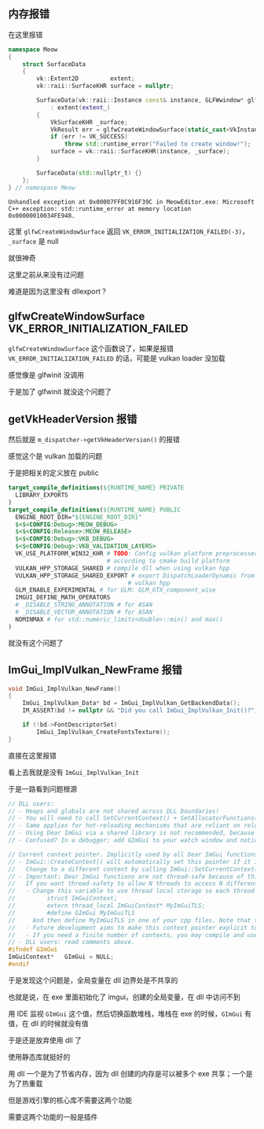 ## 内存报错

在这里报错

```cpp
namespace Meow
{
    struct SurfaceData
    {
        vk::Extent2D         extent;
        vk::raii::SurfaceKHR surface = nullptr;

        SurfaceData(vk::raii::Instance const& instance, GLFWwindow* glfw_window, vk::Extent2D const& extent_)
            : extent(extent_)
        {
            VkSurfaceKHR _surface;
            VkResult err = glfwCreateWindowSurface(static_cast<VkInstance>(*instance), glfw_window, nullptr, &_surface);
            if (err != VK_SUCCESS)
                throw std::runtime_error("Failed to create window!");
            surface = vk::raii::SurfaceKHR(instance, _surface);
        }

        SurfaceData(std::nullptr_t) {}
    };
} // namespace Meow
```

```
Unhandled exception at 0x00007FF8C916F39C in MeowEditor.exe: Microsoft C++ exception: std::runtime_error at memory location 0x00000010034FE948.
```

这里 `glfwCreateWindowSurface` 返回 `VK_ERROR_INITIALIZATION_FAILED(-3)`，`_surface` 是 null

就很神奇

这里之前从来没有过问题

难道是因为这里没有 dllexport？

## glfwCreateWindowSurface VK_ERROR_INITIALIZATION_FAILED 

`glfwCreateWindowSurface` 这个函数说了，如果是报错 `VK_ERROR_INITIALIZATION_FAILED` 的话，可能是 vulkan loader 没加载

感觉像是 glfwinit 没调用

于是加了 glfwinit 就没这个问题了

## getVkHeaderVersion 报错

然后就是 `m_dispatcher->getVkHeaderVersion()` 的报错

感觉这个是 vulkan 加载的问题

于是把相关的定义放在 public

```cmake    
target_compile_definitions(${RUNTIME_NAME} PRIVATE
  LIBRARY_EXPORTS
)
target_compile_definitions(${RUNTIME_NAME} PUBLIC
  ENGINE_ROOT_DIR="${ENGINE_ROOT_DIR}"
  $<$<CONFIG:Debug>:MEOW_DEBUG>
  $<$<CONFIG:Release>:MEOW_RELEASE>
  $<$<CONFIG:Debug>:VKB_DEBUG>
  $<$<CONFIG:Debug>:VKB_VALIDATION_LAYERS>
  VK_USE_PLATFORM_WIN32_KHR # TODO: Config vulkan platform preprocesser
                            # according to cmake build platform
  VULKAN_HPP_STORAGE_SHARED # compile dll when using vulkan hpp
  VULKAN_HPP_STORAGE_SHARED_EXPORT # export DispatchLoaderDynamic from
                                  # vulkan hpp
  GLM_ENABLE_EXPERIMENTAL # for GLM: GLM_GTX_component_wise
  IMGUI_DEFINE_MATH_OPERATORS
  # _DISABLE_STRING_ANNOTATION # for ASAN
  # _DISABLE_VECTOR_ANNOTATION # for ASAN
  NOMINMAX # for std::numeric_limits<double>::min() and max()
)
```

就没有这个问题了

## ImGui_ImplVulkan_NewFrame 报错

```cpp
void ImGui_ImplVulkan_NewFrame()
{
    ImGui_ImplVulkan_Data* bd = ImGui_ImplVulkan_GetBackendData();
    IM_ASSERT(bd != nullptr && "Did you call ImGui_ImplVulkan_Init()?");

    if (!bd->FontDescriptorSet)
        ImGui_ImplVulkan_CreateFontsTexture();
}
```

直接在这里报错

看上去我就是没有 `ImGui_ImplVulkan_Init`

于是一路看到问题根源

```cpp
// DLL users:
// - Heaps and globals are not shared across DLL boundaries!
// - You will need to call SetCurrentContext() + SetAllocatorFunctions() for each static/DLL boundary you are calling from.
// - Same applies for hot-reloading mechanisms that are reliant on reloading DLL (note that many hot-reloading mechanisms work without DLL).
// - Using Dear ImGui via a shared library is not recommended, because of function call overhead and because we don't guarantee backward nor forward ABI compatibility.
// - Confused? In a debugger: add GImGui to your watch window and notice how its value changes depending on your current location (which DLL boundary you are in).

// Current context pointer. Implicitly used by all Dear ImGui functions. Always assumed to be != NULL.
// - ImGui::CreateContext() will automatically set this pointer if it is NULL.
//   Change to a different context by calling ImGui::SetCurrentContext().
// - Important: Dear ImGui functions are not thread-safe because of this pointer.
//   If you want thread-safety to allow N threads to access N different contexts:
//   - Change this variable to use thread local storage so each thread can refer to a different context, in your imconfig.h:
//         struct ImGuiContext;
//         extern thread_local ImGuiContext* MyImGuiTLS;
//         #define GImGui MyImGuiTLS
//     And then define MyImGuiTLS in one of your cpp files. Note that thread_local is a C++11 keyword, earlier C++ uses compiler-specific keyword.
//   - Future development aims to make this context pointer explicit to all calls. Also read https://github.com/ocornut/imgui/issues/586
//   - If you need a finite number of contexts, you may compile and use multiple instances of the ImGui code from a different namespace.
// - DLL users: read comments above.
#ifndef GImGui
ImGuiContext*   GImGui = NULL;
#endif
```

于是发现这个问题是，全局变量在 dll 边界处是不共享的

也就是说，在 exe 里面初始化了 imgui，创建的全局变量，在 dll 中访问不到

用 IDE 监视 `GImGui` 这个值，然后切换函数堆栈，堆栈在 exe 的时候，`GImGui` 有值，在 dll 的时候就没有值

于是还是放弃使用 dll 了

使用静态库就挺好的

用 dll 一个是为了节省内存，因为 dll 创建的内存是可以被多个 exe 共享；一个是为了热重载

但是游戏引擎的核心库不需要这两个功能

需要这两个功能的一般是插件